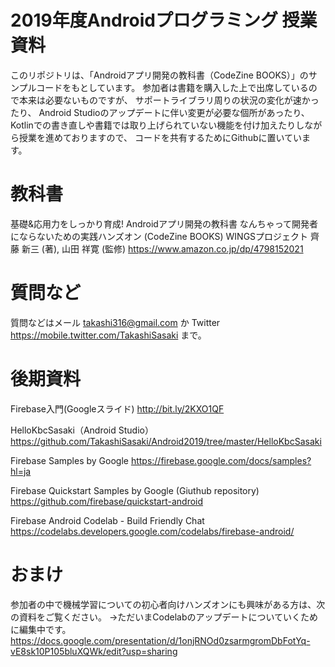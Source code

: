 # 2019年度Androidプログラミング 授業資料

このリポジトリは、「Androidアプリ開発の教科書（CodeZine BOOKS）」のサンプルコードをもとしています。
参加者は書籍を購入した上で出席しているので本来は必要ないものですが、
サポートライブラリ周りの状況の変化が速かったり、
Android Studioのアップデートに伴い変更が必要な個所があったり、
Kotlinでの書き直しや書籍では取り上げられていない機能を付け加えたりしながら授業を進めておりますので、
コードを共有するためにGithubに置いています。

# 教科書
基礎&応用力をしっかり育成! Androidアプリ開発の教科書 なんちゃって開発者にならないための実践ハンズオン (CodeZine BOOKS) 
WINGSプロジェクト 齊藤 新三  (著), 山田 祥寛 (監修)
https://www.amazon.co.jp/dp/4798152021

# 質問など
質問などはメール takashi316@gmail.com か Twitter https://mobile.twitter.com/TakashiSasaki まで。
# 後期資料
Firebase入門(Googleスライド)
http://bit.ly/2KXO1QF

HelloKbcSasaki（Android Studio）
https://github.com/TakashiSasaki/Android2019/tree/master/HelloKbcSasaki

Firebase Samples by Google
https://firebase.google.com/docs/samples?hl=ja

Firebase Quickstart Samples by Google (Giuthub repository)
https://github.com/firebase/quickstart-android

Firebase Android Codelab - Build Friendly Chat
https://codelabs.developers.google.com/codelabs/firebase-android/


# おまけ
参加者の中で機械学習についての初心者向けハンズオンにも興味がある方は、次の資料をご覧ください。
→ただいまCodelabのアップデートについていくために編集中です。
https://docs.google.com/presentation/d/1onjRNOd0zsarmgromDbFotYq-vE8sk10P105bluXQWk/edit?usp=sharing

